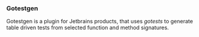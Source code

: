 ### Gotestgen

Gotestgen is a  plugin for Jetbrains products, that uses <em>gotests</em> to generate table driven tests from selected function and method signatures.